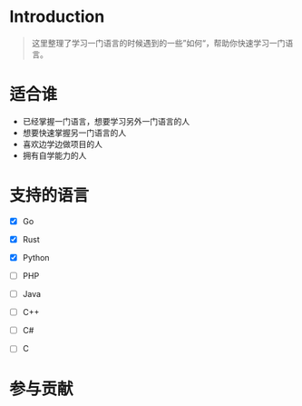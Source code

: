 # Introduction

> 这里整理了学习一门语言的时候遇到的一些”如何“，帮助你快速学习一门语言。

# 适合谁

- 已经掌握一门语言，想要学习另外一门语言的人
- 想要快速掌握另一门语言的人
- 喜欢边学边做项目的人
- 拥有自学能力的人



# 支持的语言

- [x] Go
- [x] Rust
- [x] Python
- [ ] PHP
- [ ] Java
- [ ] C++
- [ ] C#
- [ ] C



# 参与贡献
